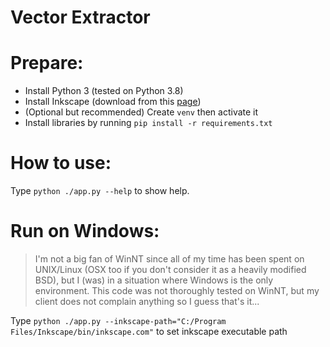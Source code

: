 Vector Extractor
================

# Prepare:

   - Install Python 3 (tested on Python 3.8)
   - Install Inkscape (download from this [page](https://inkscape.org/release))
   - (Optional but recommended) Create `venv` then activate it 
   - Install libraries by running `pip install -r requirements.txt`

# How to use:

Type `python ./app.py --help` to show help.

# Run on Windows:

> I'm not a big fan of WinNT since all of my time has been spent on UNIX/Linux (OSX too if you don't consider it as a heavily modified BSD), but I (was) in a situation where Windows is the only environment. This code was not thoroughly tested on WinNT, but my client does not complain anything so I guess that's it...

Type `python ./app.py --inkscape-path="C:/Program Files/Inkscape/bin/inkscape.com"` to set inkscape executable path
